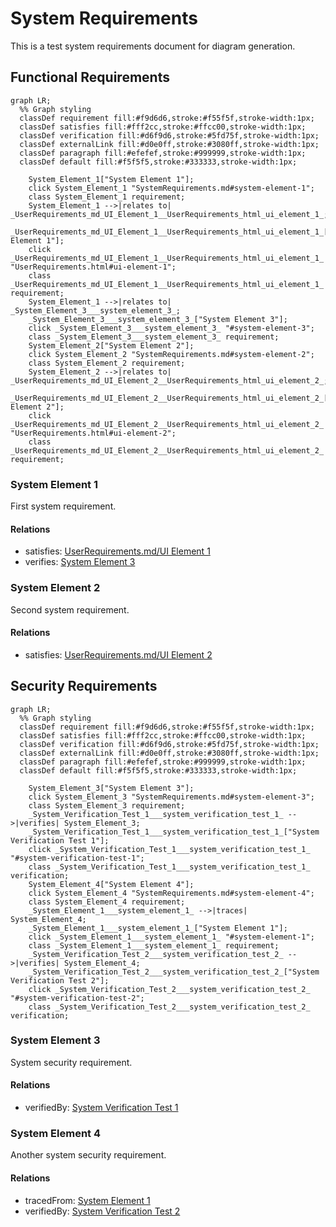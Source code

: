 # System Requirements

This is a test system requirements document for diagram generation.

## Functional Requirements

```mermaid
graph LR;
  %% Graph styling
  classDef requirement fill:#f9d6d6,stroke:#f55f5f,stroke-width:1px;
  classDef satisfies fill:#fff2cc,stroke:#ffcc00,stroke-width:1px;
  classDef verification fill:#d6f9d6,stroke:#5fd75f,stroke-width:1px;
  classDef externalLink fill:#d0e0ff,stroke:#3080ff,stroke-width:1px;
  classDef paragraph fill:#efefef,stroke:#999999,stroke-width:1px;
  classDef default fill:#f5f5f5,stroke:#333333,stroke-width:1px;

    System_Element_1["System Element 1"];
    click System_Element_1 "SystemRequirements.md#system-element-1";
    class System_Element_1 requirement;
    System_Element_1 -->|relates to| _UserRequirements_md_UI_Element_1__UserRequirements_html_ui_element_1_;
    _UserRequirements_md_UI_Element_1__UserRequirements_html_ui_element_1_["UserRequirements.md/UI Element 1"];
    click _UserRequirements_md_UI_Element_1__UserRequirements_html_ui_element_1_ "UserRequirements.html#ui-element-1";
    class _UserRequirements_md_UI_Element_1__UserRequirements_html_ui_element_1_ requirement;
    System_Element_1 -->|relates to| _System_Element_3___system_element_3_;
    _System_Element_3___system_element_3_["System Element 3"];
    click _System_Element_3___system_element_3_ "#system-element-3";
    class _System_Element_3___system_element_3_ requirement;
    System_Element_2["System Element 2"];
    click System_Element_2 "SystemRequirements.md#system-element-2";
    class System_Element_2 requirement;
    System_Element_2 -->|relates to| _UserRequirements_md_UI_Element_2__UserRequirements_html_ui_element_2_;
    _UserRequirements_md_UI_Element_2__UserRequirements_html_ui_element_2_["UserRequirements.md/UI Element 2"];
    click _UserRequirements_md_UI_Element_2__UserRequirements_html_ui_element_2_ "UserRequirements.html#ui-element-2";
    class _UserRequirements_md_UI_Element_2__UserRequirements_html_ui_element_2_ requirement;
```


### System Element 1

First system requirement.

#### Relations
  * satisfies: [UserRequirements.md/UI Element 1](UserRequirements.html#ui-element-1)
  * verifies: [System Element 3](#system-element-3)

### System Element 2

Second system requirement.

#### Relations
  * satisfies: [UserRequirements.md/UI Element 2](UserRequirements.html#ui-element-2)

## Security Requirements

```mermaid
graph LR;
  %% Graph styling
  classDef requirement fill:#f9d6d6,stroke:#f55f5f,stroke-width:1px;
  classDef satisfies fill:#fff2cc,stroke:#ffcc00,stroke-width:1px;
  classDef verification fill:#d6f9d6,stroke:#5fd75f,stroke-width:1px;
  classDef externalLink fill:#d0e0ff,stroke:#3080ff,stroke-width:1px;
  classDef paragraph fill:#efefef,stroke:#999999,stroke-width:1px;
  classDef default fill:#f5f5f5,stroke:#333333,stroke-width:1px;

    System_Element_3["System Element 3"];
    click System_Element_3 "SystemRequirements.md#system-element-3";
    class System_Element_3 requirement;
    _System_Verification_Test_1___system_verification_test_1_ -->|verifies| System_Element_3;
    _System_Verification_Test_1___system_verification_test_1_["System Verification Test 1"];
    click _System_Verification_Test_1___system_verification_test_1_ "#system-verification-test-1";
    class _System_Verification_Test_1___system_verification_test_1_ verification;
    System_Element_4["System Element 4"];
    click System_Element_4 "SystemRequirements.md#system-element-4";
    class System_Element_4 requirement;
    _System_Element_1___system_element_1_ -->|traces| System_Element_4;
    _System_Element_1___system_element_1_["System Element 1"];
    click _System_Element_1___system_element_1_ "#system-element-1";
    class _System_Element_1___system_element_1_ requirement;
    _System_Verification_Test_2___system_verification_test_2_ -->|verifies| System_Element_4;
    _System_Verification_Test_2___system_verification_test_2_["System Verification Test 2"];
    click _System_Verification_Test_2___system_verification_test_2_ "#system-verification-test-2";
    class _System_Verification_Test_2___system_verification_test_2_ verification;
```


### System Element 3

System security requirement.

#### Relations
  * verifiedBy: [System Verification Test 1](#system-verification-test-1)

### System Element 4

Another system security requirement.

#### Relations
  * tracedFrom: [System Element 1](#system-element-1)
  * verifiedBy: [System Verification Test 2](#system-verification-test-2)